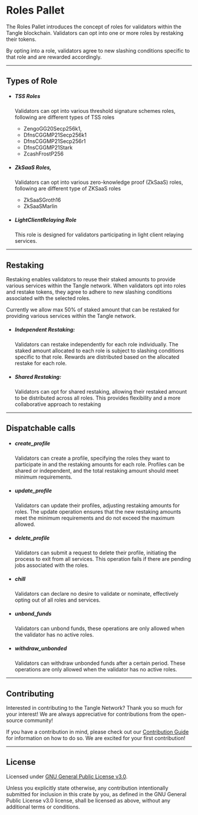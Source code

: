 <h1> Roles Pallet </h1>
The Roles Pallet introduces the concept of roles for validators within the Tangle blockchain. Validators can opt into one or more roles by restaking their tokens.

By opting into a role, validators agree to new slashing conditions specific to that role and are rewarded accordingly.

---

<h2>Types of Role</h2>

- ##### TSS Roles
    Validators can opt into various threshold signature schemes roles, following are different types of TSS roles 
    - ZengoGG20Secp256k1, 
    - DfnsCGGMP21Secp256k1
    - DfnsCGGMP21Secp256r1
    - DfnsCGGMP21Stark
    - ZcashFrostP256

- ##### ZkSaaS Roles,
    Validators can opt into various zero-knowledge proof (ZkSaaS) roles, following are different type of ZKSaaS roles 
    - ZkSaaSGroth16
    - ZkSaaSMarlin

- ##### LightClientRelaying Role
    This role is designed for validators participating in light client relaying services.

---

<h2>Restaking</h2>
Restaking enables validators to reuse their staked amounts to provide various services within the Tangle network. When validators opt into roles and restake tokens, they agree to adhere to new slashing conditions associated with the selected roles.

Currently we allow max 50% of staked amount that can be restaked for providing various services within the Tangle network.

- ##### Independent Restaking: 
    Validators can restake independently for each role individually. The staked amount allocated to each role is subject to slashing conditions specific to that role. Rewards are distributed based on the allocated restake for each role.

- ##### Shared Restaking:
    Validators can opt for shared restaking, allowing their restaked amount to be distributed across all roles. This provides flexibility and a more collaborative approach to restaking


---

<h2>Dispatchable calls</h2>

- ##### create_profile
    Validators can create a profile, specifying the roles they want to participate in and the restaking amounts for each role. Profiles can be shared or independent, and the total restaking amount should meet minimum requirements.

- ##### update_profile
    Validators can update their profiles, adjusting restaking amounts for roles. The update operation ensures that the new restaking amounts meet the minimum requirements and do not exceed the maximum allowed.

- ##### delete_profile
    Validators can submit a request to delete their profile, initiating the process to exit from all services. This operation fails if there are pending jobs associated with the roles.

- ##### chill
    Validators can declare no desire to validate or nominate, effectively opting out of all roles and services.

- ##### unbond_funds
    Validators can unbond funds, these operations are only allowed when the validator has no active roles.

- ##### withdraw_unbonded
    Validators can withdraw unbonded funds after a certain period. These operations are only allowed when the validator has no active roles.

---

<h2> Contributing </h2>

Interested in contributing to the Tangle Network? Thank you so much for your interest! We are always appreciative for contributions from the open-source community!

If you have a contribution in mind, please check out our [Contribution Guide](../../.github/CONTRIBUTING.md) for information on how to do so. We are excited for your first contribution!

---

<h2> License </h2>

Licensed under <a href="LICENSE">GNU General Public License v3.0</a>.

Unless you explicitly state otherwise, any contribution intentionally submitted for inclusion in this crate by you, as defined in the GNU General Public License v3.0 license, shall be licensed as above, without any additional terms or conditions.




